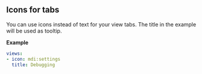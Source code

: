 ## Icons for tabs

You can use icons instead of text for your view tabs. The title in the example will be used as tooltip. 

**Example**

```yaml
views:
- icon: mdi:settings
  title: Debugging
```